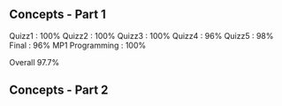 ## Concepts - Part 1

Quizz1 : 100%
Quizz2 : 100%
Quizz3 : 100%
Quizz4 : 96%
Quizz5 : 98%
Final : 96%
MP1 Programming : 100%

Overall 97.7% 

## Concepts - Part 2
